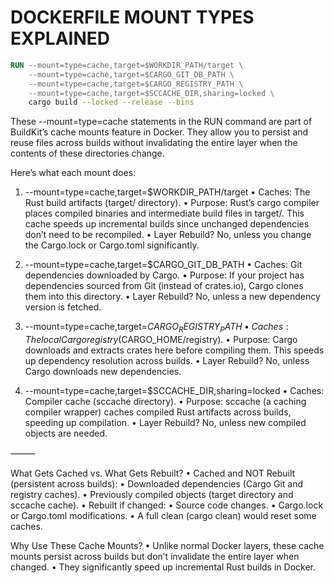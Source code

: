 # DOCKERFILE MOUNT TYPES EXPLAINED

```dockerfile
RUN --mount=type=cache,target=$WORKDIR_PATH/target \
    --mount=type=cache,target=$CARGO_GIT_DB_PATH \
    --mount=type=cache,target=$CARGO_REGISTRY_PATH \
    --mount=type=cache,target=$SCCACHE_DIR,sharing=locked \
    cargo build --locked --release --bins
```

These --mount=type=cache statements in the RUN command are part of BuildKit’s cache mounts feature in Docker. They allow you to persist and reuse files across builds without invalidating the entire layer when the contents of these directories change.

Here’s what each mount does:

1. --mount=type=cache,target=$WORKDIR_PATH/target
	•	Caches: The Rust build artifacts (target/ directory).
	•	Purpose: Rust’s cargo compiler places compiled binaries and intermediate build files in target/. This cache speeds up incremental builds since unchanged dependencies don’t need to be recompiled.
	•	Layer Rebuild? No, unless you change the Cargo.lock or Cargo.toml significantly.

2. --mount=type=cache,target=$CARGO_GIT_DB_PATH
	•	Caches: Git dependencies downloaded by Cargo.
	•	Purpose: If your project has dependencies sourced from Git (instead of crates.io), Cargo clones them into this directory.
	•	Layer Rebuild? No, unless a new dependency version is fetched.

3. --mount=type=cache,target=$CARGO_REGISTRY_PATH
	•	Caches: The local Cargo registry ($CARGO_HOME/registry).
	•	Purpose: Cargo downloads and extracts crates here before compiling them. This speeds up dependency resolution across builds.
	•	Layer Rebuild? No, unless Cargo downloads new dependencies.

4. --mount=type=cache,target=$SCCACHE_DIR,sharing=locked
	•	Caches: Compiler cache (sccache directory).
	•	Purpose: sccache (a caching compiler wrapper) caches compiled Rust artifacts across builds, speeding up compilation.
	•	Layer Rebuild? No, unless new compiled objects are needed.

⸻

What Gets Cached vs. What Gets Rebuilt?
	•	Cached and NOT Rebuilt (persistent across builds):
	•	Downloaded dependencies (Cargo Git and registry caches).
	•	Previously compiled objects (target directory and sccache cache).
	•	Rebuilt if changed:
	•	Source code changes.
	•	Cargo.lock or Cargo.toml modifications.
	•	A full clean (cargo clean) would reset some caches.

Why Use These Cache Mounts?
	•	Unlike normal Docker layers, these cache mounts persist across builds but don’t invalidate the entire layer when changed.
	•	They significantly speed up incremental Rust builds in Docker.
